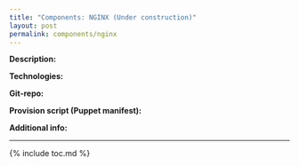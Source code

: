 ```yaml
---
title: "Components: NGINX (Under construction)"
layout: post
permalink: components/nginx
---
```

**Description:**

**Technologies:**

**Git-repo:**

**Provision script (Puppet manifest):**

**Additional info:**


---
{% include toc.md %}
